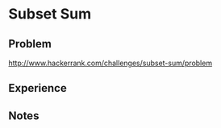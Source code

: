 # Subset Sum

## Problem
http://www.hackerrank.com/challenges/subset-sum/problem


## Experience


## Notes
